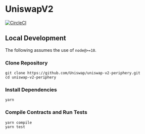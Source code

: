# UniswapV2

[![CircleCI](https://circleci.com/gh/Uniswap/uniswap-v2-periphery.svg?style=svg)](https://circleci.com/gh/Uniswap/uniswap-v2-periphery)

## Local Development

The following assumes the use of `node@>=10`.

### Clone Repository

```
git clone https://github.com/Uniswap/uniswap-v2-periphery.git
cd uniswap-v2-periphery
```

### Install Dependencies

```
yarn
```

### Compile Contracts and Run Tests

```
yarn compile
yarn test
```
